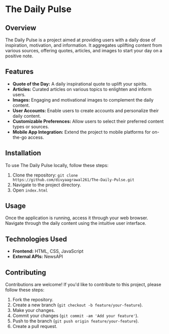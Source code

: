 # The Daily Pulse


## Overview

The Daily Pulse is a project aimed at providing users with a daily dose of inspiration, motivation, and information. It aggregates uplifting content from various sources, offering quotes, articles, and images to start your day on a positive note.

## Features

- **Quote of the Day:** A daily inspirational quote to uplift your spirits.
- **Articles:** Curated articles on various topics to enlighten and inform users.
- **Images:** Engaging and motivational images to complement the daily content.
- **User Accounts:** Enable users to create accounts and personalize their daily content.
- **Customizable Preferences:** Allow users to select their preferred content types or sources.
- **Mobile App Integration:** Extend the project to mobile platforms for on-the-go access.

## Installation

To use The Daily Pulse locally, follow these steps:

1. Clone the repository: `git clone https://github.com/divyaagrawal261/The-Daily-Pulse.git`
2. Navigate to the project directory.
3. Open `index.html`

## Usage

Once the application is running, access it through your web browser. Navigate through the daily content using the intuitive user interface.

## Technologies Used

- **Frontend:** HTML, CSS, JavaScript
- **External APIs:** NewsAPI

## Contributing

Contributions are welcome! If you'd like to contribute to this project, please follow these steps:

1. Fork the repository.
2. Create a new branch (`git checkout -b feature/your-feature`).
3. Make your changes.
4. Commit your changes (`git commit -am 'Add your feature'`).
5. Push to the branch (`git push origin feature/your-feature`).
6. Create a pull request.
